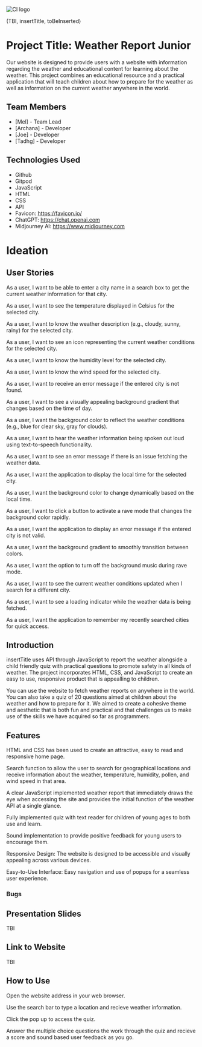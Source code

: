 ![CI logo](https://codeinstitute.s3.amazonaws.com/fullstack/ci_logo_small.png)

(TBI, insertTitle, toBeInserted)


# Project Title: Weather Report Junior

Our website is designed to provide users with a website with information regarding the weather and educational content for learning about the weather. This project combines an educational resource and a practical application that will teach children about how to prepare for the weather as well as information on the current weather anywhere in the world.


## Team Members

- [Mel] - Team Lead
- [Archana] - Developer
- [Joe] - Developer
- [Tadhg] - Developer


## Technologies Used

- Github
- Gitpod
- JavaScript
- HTML
- CSS
- API
- Favicon: https://favicon.io/
- ChatGPT: https://chat.openai.com
- Midjourney AI: https://www.midjourney.com 

# Ideation

## User Stories

As a user, I want to be able to enter a city name in a search box to get the current weather information for that city.

As a user, I want to see the temperature displayed in Celsius for the selected city.

As a user, I want to know the weather description (e.g., cloudy, sunny, rainy) for the selected city.

As a user, I want to see an icon representing the current weather conditions for the selected city.

As a user, I want to know the humidity level for the selected city.

As a user, I want to know the wind speed for the selected city.

As a user, I want to receive an error message if the entered city is not found.

As a user, I want to see a visually appealing background gradient that changes based on the time of day.

As a user, I want the background color to reflect the weather conditions (e.g., blue for clear sky, gray for clouds).

As a user, I want to hear the weather information being spoken out loud using text-to-speech functionality.

As a user, I want to see an error message if there is an issue fetching the weather data.

As a user, I want the application to display the local time for the selected city.

As a user, I want the background color to change dynamically based on the local time.

As a user, I want to click a button to activate a rave mode that changes the background color rapidly.

As a user, I want the application to display an error message if the entered city is not valid.

As a user, I want the background gradient to smoothly transition between colors.

As a user, I want the option to turn off the background music during rave mode.

As a user, I want to see the current weather conditions updated when I search for a different city.

As a user, I want to see a loading indicator while the weather data is being fetched.

As a user, I want the application to remember my recently searched cities for quick access.


## Introduction

insertTitle uses API through JavaScript to report the weather alongside a child friendly quiz with practical questions to promote safety in all kinds of weather. The project incorporates HTML, CSS, and JavaScript to create an easy to use, responsive product that is appealling to children.

You can use the website to fetch weather reports on anywhere in the world. You can also take a quiz of 20 questions aimed at children about the weather and how to prepare for it. We aimed to create a cohesive theme and aesthetic that is both fun and practical and that challenges us to make use of the skills we have acquired so far as programmers.


## Features

HTML and CSS has been used to create an attractive, easy to read and responsive home page.

Search function to allow the user to search for geographical locations and receive information about the weather, temperature, humidity, pollen, and wind speed in that area.

A clear JavaScript implemented weather report that immediately draws the eye when accessing the site and provides the initial function of the weather API at a single glance.

Fully implemented quiz with text reader for children of young ages to both use and learn.

Sound implementation to provide positive feedback for young users to encourage them.

Responsive Design: The website is designed to be accessible and visually appealing across various devices.

Easy-to-Use Interface: Easy navigation and use of popups for a seamless user experience.


### Bugs



## Presentation Slides
TBI


## Link to Website
TBI


## How to Use

Open the website address in your web browser.

Use the search bar to type a location and recieve weather information.

Click the pop up to access the quiz.

Answer the multiple choice questions the work through the quiz and recieve a score and sound based user feedback as you go.
